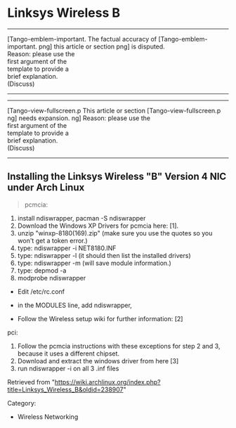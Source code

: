 Linksys Wireless B
==================

  

  ------------------------ ------------------------ ------------------------
  [Tango-emblem-important. The factual accuracy of  [Tango-emblem-important.
  png]                     this article or section  png]
                           is disputed.             
                           Reason: please use the   
                           first argument of the    
                           template to provide a    
                           brief explanation.       
                           (Discuss)                
  ------------------------ ------------------------ ------------------------

  ------------------------ ------------------------ ------------------------
  [Tango-view-fullscreen.p This article or section  [Tango-view-fullscreen.p
  ng]                      needs expansion.         ng]
                           Reason: please use the   
                           first argument of the    
                           template to provide a    
                           brief explanation.       
                           (Discuss)                
  ------------------------ ------------------------ ------------------------

Installing the Linksys Wireless "B" Version 4 NIC under Arch Linux
------------------------------------------------------------------

> pcmcia:

1.  install ndiswrapper, pacman -S ndiswrapper
2.  Download the Windows XP Drivers for pcmcia here: [1].
3.  unzip "winxp-8180(169).zip" (make sure you use the quotes so you
    won't get a token error.)
4.  type: ndiswrapper -i NET8180.INF
5.  type: ndiswrapper -l (it should then list the installed drivers)
6.  type: ndiswrapper -m (will save module information.)
7.  type: depmod -a
8.  modprobe ndiswrapper

  

-   Edit /etc/rc.conf
-   in the MODULES line, add ndiswrapper,

-   Follow the Wireless setup wiki for further information: [2]

  
 pci:

1.  Follow the pcmcia instructions with these exceptions for step 2 and
    3, because it uses a different chipset.
2.  Download and extract the windows driver from here [3]
3.  run ndiswrapper -i on all 3 .inf files

Retrieved from
"https://wiki.archlinux.org/index.php?title=Linksys_Wireless_B&oldid=238907"

Category:

-   Wireless Networking

